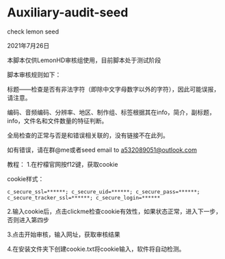 # Auxiliary-audit-seed

check lemon seed

2021年7月26日

本脚本仅供LemonHD审核组使用，目前脚本处于测试阶段

脚本审核规则如下：

标题——检查是否有非法字符（即除中文字母数字以外的字符），因此可能误报，请注意。

编码、音频编码、分辨率、地区、制作组、标签根据其在info，简介，副标题，info，文件名和文件数量的特征判断。

全局检查的正常与否是和错误相关联的，没有链接不在此列。

如有错误，请在群@me或者seed email to a532089051@outlook.com

教程：
1.在柠檬官网按f12键，获取cookie

cookie样式：
```
c_secure_ssl=******; c_secure_uid=******; c_secure_pass=******; c_secure_tracker_ssl=******; c_secure_login=******
```
2.输入cookie后，点击clickme检查cookie有效性，如果状态正常，进入下一步，否则进入第四步

3.点击开始审核，输入网址，获取审核结果

4.在安装文件夹下创建cookie.txt将cookie输入，软件将自动检测。


